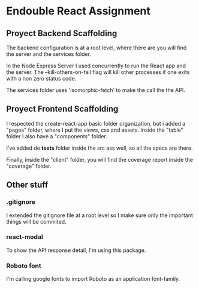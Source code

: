 # Endouble React Assignment

## Proyect Backend Scaffolding

The backend configuration is at a root level, where there are you will find the server and the services folder.

In the Node Express Server I used concurrently to run the React app and the server. The –kill-others-on-fail flag will kill other processes if one exits with a non zero status code.

The services folder uses 'isomorphic-fetch' to make the call the the API.

## Proyect Frontend Scaffolding

I respected the create-react-app basic folder organization, but i added a "pages" folder, where I put the views, css and assets. Inside the "table" folder I also have a "components" folder.

I've added de __tests__ folder inside the src ass well, so all the specs are there.

Finally, inside the "client" folder, you will find the coverage report inside the "coverage" folder.

## Other stuff

### .gitignore

I extended the gitignore file at a root level so I make sure only the important things will be commited.

### react-modal

To show the API response detail, I'm using this package.

### Roboto font

I'm calling google fonts to import Roboto as an application font-family.